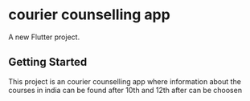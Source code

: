 # courier counselling app

A new Flutter project.

## Getting Started

This project is an courier counselling app where information about the courses in india can be found after 10th and 12th after can be choosen
